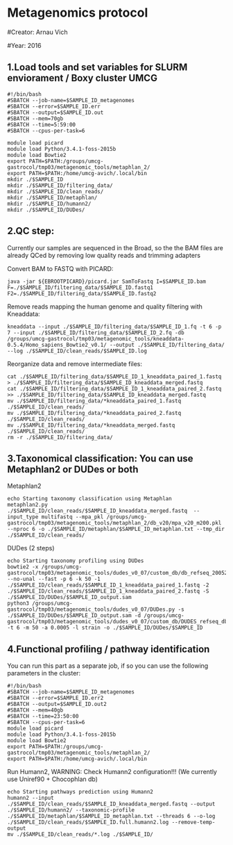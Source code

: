 
Metagenomics protocol 
===================

#Creator: Arnau Vich

#Year: 2016

1.Load tools and set variables for SLURM enviorament / Boxy cluster UMCG
-------------------------------------------------------------------------

```
#!/bin/bash
#SBATCH --job-name=$SAMPLE_ID_metagenomes
#SBATCH --error=$SAMPLE_ID.err
#SBATCH --output=$SAMPLE_ID.out
#SBATCH --mem=70gb
#SBATCH --time=5:59:00
#SBATCH --cpus-per-task=6
```

```
module load picard 
module load Python/3.4.1-foss-2015b
module load Bowtie2
export PATH=$PATH:/groups/umcg-gastrocol/tmp03/metagenomic_tools/metaphlan_2/
export PATH=$PATH:/home/umcg-avich/.local/bin
mkdir ./$SAMPLE_ID
mkdir ./$SAMPLE_ID/filtering_data/
mkdir ./$SAMPLE_ID/clean_reads/
mkdir ./$SAMPLE_ID/metaphlan/
mkdir ./$SAMPLE_ID/humann2/
mkdir ./$SAMPLE_ID/DUDes/
```

2.QC step: 
---------------

Currently our samples are sequenced in the Broad, so the the BAM files are already QCed by removing low quality reads and trimming adapters

Convert BAM to FASTQ with PICARD:
```
java -jar ${EBROOTPICARD}/picard.jar SamToFastq I=$SAMPLE_ID.bam F=./$SAMPLE_ID/filtering_data/$SAMPLE_ID.fastq1 F2=./$SAMPLE_ID/filtering_data/$SAMPLE_ID.fastq2
```

Remove reads mapping the human genome and quality filtering with Kneaddata:
```
kneaddata --input ./$SAMPLE_ID/filtering_data/$SAMPLE_ID_1.fq -t 6 -p 7 --input ./$SAMPLE_ID/filtering_data/$SAMPLE_ID_2.fq -db /groups/umcg-gastrocol/tmp03/metagenomic_tools/kneaddata-0.5.4/Homo_sapiens_Bowtie2_v0.1/ --output ./$SAMPLE_ID/filtering_data/ --log ./$SAMPLE_ID/clean_reads/$SAMPLE_ID.log
```

Reorganize data and remove intermediate files:
```
cat ./$SAMPLE_ID/filtering_data/$SAMPLE_ID_1_kneaddata_paired_1.fastq > ./$SAMPLE_ID/filtering_data/$SAMPLE_ID_kneaddata_merged.fastq 
cat ./$SAMPLE_ID/filtering_data/$SAMPLE_ID_1_kneaddata_paired_2.fastq >> ./$SAMPLE_ID/filtering_data/$SAMPLE_ID_kneaddata_merged.fastq 
mv ./$SAMPLE_ID/filtering_data/*kneaddata_paired_1.fastq ./$SAMPLE_ID/clean_reads/
mv ./$SAMPLE_ID/filtering_data/*kneaddata_paired_2.fastq ./$SAMPLE_ID/clean_reads/ 
mv ./$SAMPLE_ID/filtering_data/*kneaddata_merged.fastq ./$SAMPLE_ID/clean_reads/
rm -r ./$SAMPLE_ID/filtering_data/
```

3.Taxonomical classification: You can use Metaphlan2 or DUDes or both
----------------------------------------------------------------------

Metaphlan2 
```
echo Starting taxonomy classification using Metaphlan
metaphlan2.py ./$SAMPLE_ID/clean_reads/$SAMPLE_ID_kneaddata_merged.fastq  --input_type multifastq --mpa_pkl /groups/umcg-gastrocol/tmp03/metagenomic_tools/metaphlan_2/db_v20/mpa_v20_m200.pkl --nproc 6 -o ./$SAMPLE_ID/metaphlan/$SAMPLE_ID_metaphlan.txt --tmp_dir ./$SAMPLE_ID/clean_reads/
```

DUDes (2 steps)
```
echo Starting taxonomy profiling using DUDes
bowtie2 -x /groups/umcg-gastrocol/tmp03/metagenomic_tools/dudes_v0_07/custom_db/db_refseq_20052017 --no-unal --fast -p 6 -k 50 -1 ./$SAMPLE_ID/clean_reads/$SAMPLE_ID_1_kneaddata_paired_1.fastq -2 ./$SAMPLE_ID/clean_reads/$SAMPLE_ID_1_kneaddata_paired_2.fastq -S ./$SAMPLE_ID/DUDes/$SAMPLE_ID_output.sam 
python3 /groups/umcg-gastrocol/tmp03/metagenomic_tools/dudes_v0_07/DUDes.py -s ./$SAMPLE_ID/DUDes/$SAMPLE_ID_output.sam -d /groups/umcg-gastrocol/tmp03/metagenomic_tools/dudes_v0_07/custom_db/DUDES_refseq_db.npz -t 6 -m 50 -a 0.0005 -l strain -o ./$SAMPLE_ID/DUDes/$SAMPLE_ID 
```

4.Functional profiling / pathway identification
------------------------------------------------

You can run this part as a separate job, if so you can use the following parameters in the cluster: 
```
#!/bin/bash
#SBATCH --job-name=$SAMPLE_ID_metagenomes
#SBATCH --error=$SAMPLE_ID.err2
#SBATCH --output=$SAMPLE_ID.out2
#SBATCH --mem=40gb
#SBATCH --time=23:50:00
#SBATCH --cpus-per-task=6
module load picard 
module load Python/3.4.1-foss-2015b
module load Bowtie2
export PATH=$PATH:/groups/umcg-gastrocol/tmp03/metagenomic_tools/metaphlan_2/
export PATH=$PATH:/home/umcg-avich/.local/bin
```

Run Humann2, WARNING: Check Humann2 configuration!!! (We currently use Uniref90 + Chocophlan db)
```
echo Starting pathways prediction using Humann2
humann2 --input ./$SAMPLE_ID/clean_reads/$SAMPLE_ID_kneaddata_merged.fastq --output ./$SAMPLE_ID/humann2/ --taxonomic-profile ./$SAMPLE_ID/metaphlan/$SAMPLE_ID_metaphlan.txt --threads 6 --o-log ./$SAMPLE_ID/clean_reads/$SAMPLE_ID.full.humann2.log --remove-temp-output
mv ./$SAMPLE_ID/clean_reads/*.log ./$SAMPLE_ID/
```
